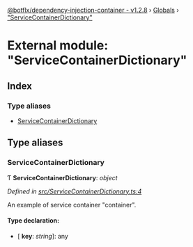 [@botflx/dependency-injection-container - v1.2.8](../README.md) › [Globals](../globals.md) › ["ServiceContainerDictionary"](_servicecontainerdictionary_.md)

# External module: "ServiceContainerDictionary"

## Index

### Type aliases

* [ServiceContainerDictionary](_servicecontainerdictionary_.md#servicecontainerdictionary)

## Type aliases

###  ServiceContainerDictionary

Ƭ **ServiceContainerDictionary**: *object*

*Defined in [src/ServiceContainerDictionary.ts:4](https://github.com/botflux/dependency-injection-container/blob/66e2228/src/ServiceContainerDictionary.ts#L4)*

An example of service container "container".

#### Type declaration:

* \[ **key**: *string*\]: any
